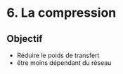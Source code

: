 <!-- .slide: class="two-column with-code columns-40-60" -->

# 6. La compression

## Objectif

- Réduire le poids de transfert
- être moins dépendant du réseau
